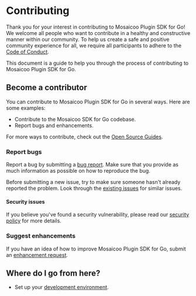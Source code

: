 # Contributing

Thank you for your interest in contributing to Mosaicoo Plugin SDK for Go! We welcome all people who want to contribute in a healthy and constructive manner within our community. To help us create a safe and positive community experience for all, we require all participants to adhere to the [Code of Conduct](CODE_OF_CONDUCT.md).

This document is a guide to help you through the process of contributing to Mosaicoo Plugin SDK for Go.

## Become a contributor

You can contribute to Mosaicoo Plugin SDK for Go in several ways. Here are some examples:

- Contribute to the Mosaicoo SDK for Go codebase.
- Report bugs and enhancements.

For more ways to contribute, check out the [Open Source Guides](https://opensource.guide/how-to-contribute/).

### Report bugs

Report a bug by submitting a [bug report](https://github.com/mrcavalcanti/mosaicoo-plugin-sdk-go/issues/new?labels=bug&template=1-bug_report.md). Make sure that you provide as much information as possible on how to reproduce the bug.

Before submitting a new issue, try to make sure someone hasn't already reported the problem. Look through the [existing issues](https://github.com/mrcavalcanti/mosaicoo-plugin-sdk-go/issues) for similar issues.

#### Security issues

If you believe you've found a security vulnerability, please read our [security policy](https://github.com/mrcavalcanti/mosaicoo-plugin-sdk-go/security/policy) for more details.

### Suggest enhancements

If you have an idea of how to improve Mosaicoo Plugin SDK for Go, submit an [enhancement request](https://github.com/mrcavalcanti/mosaicoo-plugin-sdk-go/issues/new?labels=enhancement&template=2-enhancement_request.md).

## Where do I go from here?

- Set up your [development environment](contribute/developer-guide.md).
